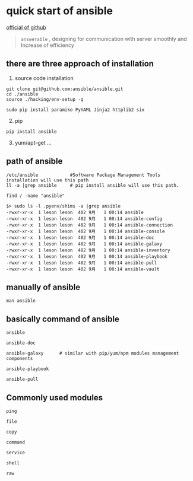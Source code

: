 # quick start of ansible
[official of github](https://github.com/ansible/ansible)

> `answerable` , designing for communication with server smoothly and Increase of efficiency

## there are three approach of installation

1. source code installation
```
git clone git@github.com:ansible/ansible.git
cd ./ansible
source ./hacking/env-setup -q

sudo pip install paramiko PyYAML Jinja2 httplib2 six
```
2. pip
```
pip install ansible
```
3. yum/apt-get ...

## path of ansible
```
/etc/ansible            #Software Package Management Tools installation will use this path
ll -a |grep ansible     # pip install ansible will use this path.
```
```
find / -name "ansible" 

$> sudo ls -l .pyenv/shims -a |grep ansible
-rwxr-xr-x  1 leson leson  402 9月   1 00:14 ansible
-rwxr-xr-x  1 leson leson  402 9月   1 00:14 ansible-config
-rwxr-xr-x  1 leson leson  402 9月   1 00:14 ansible-connection
-rwxr-xr-x  1 leson leson  402 9月   1 00:14 ansible-console
-rwxr-xr-x  1 leson leson  402 9月   1 00:14 ansible-doc
-rwxr-xr-x  1 leson leson  402 9月   1 00:14 ansible-galaxy
-rwxr-xr-x  1 leson leson  402 9月   1 00:14 ansible-inventory
-rwxr-xr-x  1 leson leson  402 9月   1 00:14 ansible-playbook
-rwxr-xr-x  1 leson leson  402 9月   1 00:14 ansible-pull
-rwxr-xr-x  1 leson leson  402 9月   1 00:14 ansible-vault
```


## manually of ansible
```
man ansible
```

## basically command of ansible 

```
ansible

ansible-doc

ansible-galaxy      # similar with pip/yum/npm modules management components

ansible-playbook

ansible-pull

```


## Commonly used modules
```
ping 

file

copy

command

service

shell

raw
```
